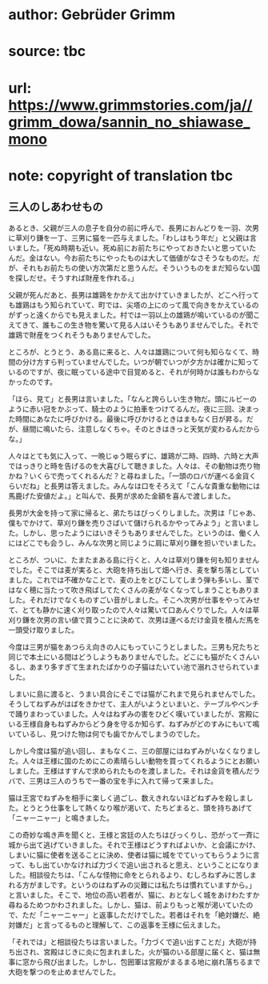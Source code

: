 # author: Gebrüder Grimm
# source: tbc
# url: https://www.grimmstories.com/ja//grimm_dowa/sannin_no_shiawase_mono
# note: copyright of translation tbc

## 三人のしあわせもの 

あるとき、父親が三人の息子を自分の前に呼んで、長男におんどりを一羽、次男に草刈り鎌を一丁、三男に猫を一匹与えました。「わしはもう年だ」と父親は言いました。「死ぬ時期も近い。死ぬ前にお前たちにやっておきたいと思っていたんだ。金はない。今お前たちにやったものは大して価値がなさそうなものだ。だが、それもお前たちの使い方次第だと思うんだ。そういうものをまだ知らない国を探しだせ。そうすれば財産を作れる。」

父親が死んだあと、長男は雄鶏をかかえて出かけていきましたが、どこへ行っても雄鶏はもう知られていて、町では、尖塔の上にのって風で向きをかえているのがずっと遠くからでも見えました。村では一羽以上の雄鶏が鳴いているのが聞こえてきて、誰もこの生き物を驚いて見る人はいそうもありませんでした。それで雄鶏で財産をつくれそうもありませんでした。

ところが、とうとう、ある島に来ると、人々は雄鶏について何も知らなくて、時間の分け方すら判っていませんでした。いつが朝でいつが夕方かは確かに知っているのですが、夜に眠っている途中で目覚めると、それが何時かは誰もわからなかったのです。

「ほら、見て」と長男は言いました。「なんと誇らしい生き物だ。頭にルビーのように赤い冠をかぶって、騎士のように拍車をつけてるんだ。夜に三回、決まった時間にあなたに呼びかける。最後に呼びかけるときはまもなく日が昇る。だが、昼間に鳴いたら、注意しなくちゃ。そのときはきっと天気が変わるんだからな。」

人々はとても気に入って、一晩じゅう眠らずに、雄鶏が二時、四時、六時と大声ではっきりと時を告げるのを大喜びして聴きました。人々は、その動物は売り物かね？いくらで売ってくれるんだ？と尋ねました。「一頭のロバが運べる金貨くらいだね」と長男は答えました。みんなは口をそろえて「こんな貴重な動物には馬鹿げた安値だよ。」と叫んで、長男が求めた金額を喜んで渡しました。

長男が大金を持って家に帰ると、弟たちはびっくりしました。次男は「じゃあ、僕もでかけて、草刈り鎌を売りさばいて儲けられるかやってみよう」と言いました。しかし、思ったようにはいきそうもありませんでした。というのは、働く人にはどこでも会うし、みんな次男と同じように肩に草刈り鎌を担いでいました。

ところが、ついに、たまたまある島に行くと、人々は草刈り鎌を何も知りませんでした。そこでは麦が実ると、大砲を持ち出して畑へ行き、麦を撃ち落としていました。これでは不確かなことで、麦の上をとびこしてしまう弾も多いし、茎ではなく穂に当たって吹き飛ばしてたくさんの麦がなくなってしまうこともありました。それだけでなくものすごい音がしました。そこへ次男が仕事をやってみせて、とても静かに速く刈り取ったので人々は驚いて口あんぐりでした。人々は草刈り鎌を次男の言い値で買うことに決めて、次男は運べるだけ金貨を積んだ馬を一頭受け取りました。

今度は三男が猫をあつらえ向きの人にもっていこうとしました。三男も兄たちと同じで本土にいる間はどうしようもありませんでした。どこにも猫がたくさんいるし、あまり多すぎて生まれたばかりの子猫はたいてい池で溺れさせられていました。

しまいに島に渡ると、うまい具合にそこでは猫がこれまで見られませんでした。そうしてねずみがはばをきかせて、主人がいようといまいと、テーブルやベンチで踊りまわっていました。人々はねずみの害をひどく嘆いていましたが、宮殿にいる王様自身もねずみからどう身を守るか知らず、ねずみがどのすみにもいて鳴いているし、見つけた物は何でも歯でかんでしまうのでした。

しかし今度は猫が追い回し、まもなくニ、三の部屋にはねずみがいなくなりました。人々は王様に国のためにこの素晴らしい動物を買ってくれるようにとお願いしました。王様はすすんで求められたものを渡しました。それは金貨を積んだラバで、三男は三人のうちで一番の宝を手に入れて帰って来ました。

猫は王宮でねずみを相手に楽しく過ごし、数えきれないほどねずみを殺しました。とうとう仕事をして熱くなり喉が渇いて、たちどまると、頭を持ちあげて「ニャーニャー」と鳴きました。

この奇妙な鳴き声を聞くと、王様と宮廷の人たちはびっくりし、恐がって一斉に城から出て逃げていきました。それで王様はどうすればよいか、と会議にかけ、しまいに猫に使者を送ることに決め、使者は猫に城をでていってもらうように言って、もし出ていかなければ力づくで追い出されると思え、ということになりました。相談役たちは、「こんな怪物に命をとられるより、むしろねずみに苦しまれる方がましです。というのはねずみの災難には私たちは慣れていますから。」と言いました。そこで、地位の高い若者が、猫に、おとなしく城をあけわたすか尋ねるためつかわされました。しかし、猫は、前よりもっと喉が渇いていたので、ただ「ニャーニャー」と返事しただけでした。若者はそれを「絶対嫌だ、絶対嫌だ」と言ってるものと理解して、この返事を王様に伝えました。

「それでは」と相談役たちは言いました。「力づくで追い出すことだ」大砲が持ち出され、宮殿はじきに炎に包まれました。火が猫のいる部屋に届くと、猫は無事に窓から飛び出ました。しかし、包囲軍は宮殿がまるまる地に崩れ落ちるまで大砲を撃つのを止めませんでした。

